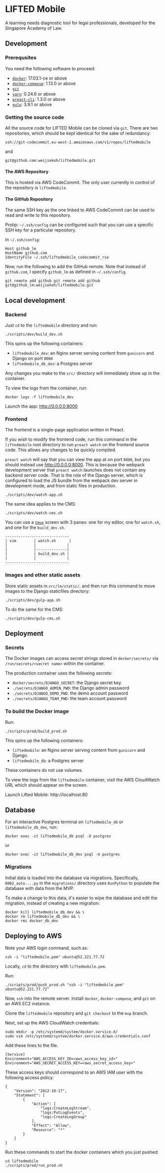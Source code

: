 # LIFTED Mobile

A learning needs diagnostic tool for legal professionals, developed for the
Singapore Academy of Law.

## Development

### Prerequsites

You need the following software to proceed:

- [`docker`](https://www.docker.com/community-edition): 17.03.1-ce or above
- [`docker-compose`](https://docs.docker.com/compose/install/): 1.13.0 or above
- [`git`](https://git-scm.com/)
- [`yarn`](https://yarnpkg.com/en/): 0.24.6 or above
- [`preact-cli`](https://github.com/developit/preact-cli): 1.3.0 or above
- [`gulp`](http://gulpjs.com/): 3.9.1 or above

### Getting the source code

All the source code for LIFTED Mobile can be cloned via `git`. There are two
repositories, which should be kept identical for the sake of redundancy:

`ssh://git-codecommit.eu-west-1.amazonaws.com/v1/repos/liftedmobile`

and

`git@github.com:weijiekoh/liftedmobile.git`

#### The AWS Repository

This is hosted via AWS CodeCommit. The only user currently in control of the
repository is `liftedmobile`.

#### The GitHub Repository

The same SSH key as the one linked to AWS CodeCommit can be used to read and
write to this repository.

Protip: `~/.ssh/config` can be configured such that you can use a specific SSH
key for a particular repository.


In `~/.ssh/config`:
```
Host github_lm
HostName github.com
IdentityFile ~/.ssh/liftedmobile_codecommit_rsa
```

Now, run the following to add the GitHub remote. Note that instead of `github.com`, I specify `github_lm` as defined in `~/.ssh/config`.

```
git remote add github git remote add github git@github_lm:weijiekoh/liftedmobile.git
```


## Local development

### Backend 
Just `cd` to the `liftedmobile` directory and run:

```
./scripts/dev/build_dev.sh
```

This spins up the following containers:
- `liftedmobile_dev`: an Nginx server serving content from `gunicorn` and
  Django on port `8000`
- `liftedmobile_db_dev`: a Postgres server

Any changes you make to the `src/` directory will immediately show up in the
container.


To view the logs from the container, run:

```
docker logs -f liftedmobile_dev
```

Launch the app: http://0.0.0.0:8000

### Frontend

The frontend is a single-page application written in Preact. 

If you wish to modify the frontend code, run this command in the `liftedmobile`
root directory to run `preact watch` on the frontend source code. This
allows any changes to be quickly compiled. 

`preact watch` will say that you can view the app at
on port `8080`, but you should instead use
http://0.0.0.0:8000. This is because the webpack development server
that `preact watch` launches does not contain any backend server code.
That is the role of the Django server, which is configured to load the
JS bundle from the webpack dev server in development mode, and from
static files in production.

```
./scripts/dev/watch-app.sh
```

The same idea applies to the CMS:

```
./scripts/dev/watch-cms.sh
```

You can use a [`tmux`](https://tmux.github.io/) screen with 3 panes: one
for my editor, one for `watch.sh`, and one for the `build_dev.sh`.

```
-----------------------------
| vim        | watch.sh      |
|            |              |
|            |--------------|
|            | build_dev.sh |
|            |              |
-----------------------------
```

### Images and other static assets

Store static assets in `src/lm/static/`, and then run this command
to move images to the Django staticfiles directory:

```
./scripts/dev/gulp-app.sh
```

To do the same for the CMS:

```
./scripts/dev/gulp-cms.sh
```


## Deployment

### Secrets

The Docker images can access secret strings stored in
`docker/secrets/` via `/run/secrets/<secret name>` within the
container.

The production container uses the following secrets:
 - `docker/secrets/DJANGO_SECRET`: the Django secret key.
 - `./secrets/DJANGO_ADMIN_PWD`: the Django admin password
 - `./secrets/DJANGO_DEMO_PWD`: the demo account password
 - `./secrets/DJANGO_TEAM_PWD`: the team account password

### To build the Docker image

Run:

```
./scripts/prod/build_prod.sh
```

This spins up the following containers:
- `liftedmobile`: an Nginx server serving content from `gunicorn` and Django.
- `liftedmobile_db`: a Postgres server

These containers do not use volumes.

To view the logs from the `liftedmobile` container, visit the AWS CloudWatch
URL which should appear on the screen.

Launch Lifted Mobile: http://localhost:80

## Database

For an interactive Postgres terminal on `liftedmobile_db` or
`liftedmobile_db_dev`, run:

```
docker exec -it liftedmobile_db psql -U postgres
```

or 

```
docker exec -it liftedmobile_db_dev psql -U postgres
```

### Migrations

Initial data is loaded into the database via migrations. Specifically, 
`0002_auto....py` in the `migrations/` directory uses `RunPython`
to populate the database with data from the MVP.

To make a change to this data, it's easier to wipe the database and edit the
migration, instead of creating a new migration:

```
docker kill liftedmobile_db_dev && \
docker rm liftedmobile_db_dev && \
docker rmi docker_db_dev
```

## Deploying to AWS


Note your AWS login command, such as:

```
ssh -i "liftedmobile.pem" ubuntu@52.221.77.72
```

Locally, `cd` to the directory with `liftedmobile.pem`.

Run:

```
./scripts/prod/push_prod.sh "ssh -i "liftedmobile.pem" ubuntu@52.221.77.72"
```

Now, `ssh` into the remote server.  Install `docker`, `docker-compose`, and
`git` on an AWS EC2 instance.

Clone the `liftedmobile` repository and `git checkout` to the `mvp` branch.

Next, set up the AWS CloudWatch credentials:

```
sudo mkdir -p /etc/systemd/system/docker.service.d/
sudo vim /etc/systemd/system/docker.service.d/aws-credentials.conf
```

Add these lines to the file.

```
[Service]
Environment="AWS_ACCESS_KEY_ID=<aws_access_key_id>"
Environment="AWS_SECRET_ACCESS_KEY=<aws_secret_access_key>"
```

These access keys should correspond to an AWS IAM user with the
following access policy:

```
{
    "Version": "2012-10-17",
    "Statement": [
        {
            "Action": [
                "logs:CreateLogStream",
                "logs:PutLogEvents",
                "logs:CreateLogGroup"
            ],
            "Effect": "Allow",
            "Resource": "*"
        }
    ]
}
```


Run these commands to start the docker containers which you just pushed:

```
cd liftedmobile
./scripts/prod/run_prod.sh
```
